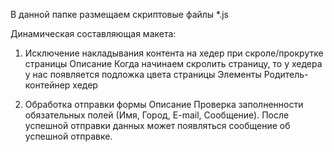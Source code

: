 В данной папке размещаем скриптовые файлы *.js

Динамическая составляющая макета:

1. Исключение накладывания контента на хедер при скроле/прокрутке страницы
Описание
Когда начинаем скролить страницу, то у хедера у нас появляется подложка цвета страницы
Элементы
Родитель-контейнер хедер

2. Обработка отправки формы
Описание
Проверка заполненности обязательных полей (Имя, Город, E-mail, Сообщение). После успешной отправки данных может появляться сообщение об успешной отправке. 